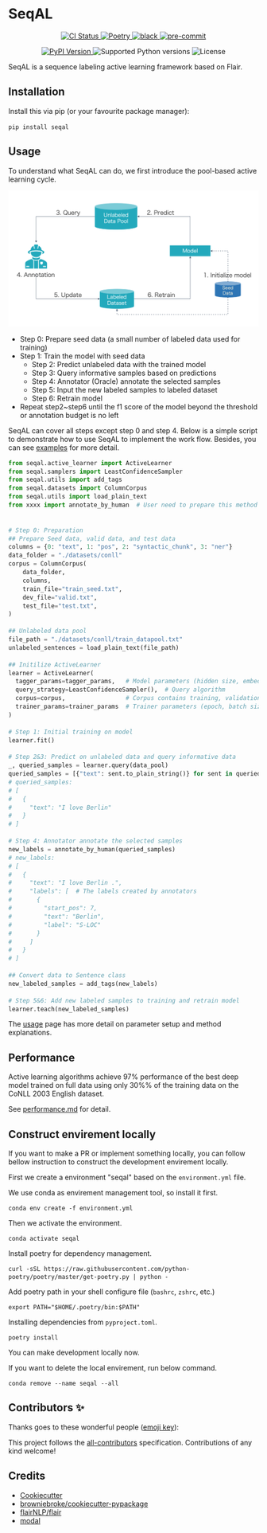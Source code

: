 # SeqAL

<!-- <p align="center">
  <a href="https://github.com/BrambleXu/seqal/actions?query=workflow%3ACI">
    <img src="https://img.shields.io/github/workflow/status/BrambleXu/seqal/CI/main?label=CI&logo=github&style=flat-square" alt="CI Status" >
  </a>
  <a href="https://seqal.readthedocs.io">
    <img src="https://img.shields.io/readthedocs/seqal.svg?logo=read-the-docs&logoColor=fff&style=flat-square" alt="Documentation Status">
  </a>
  <a href="https://codecov.io/gh/BrambleXu/seqal">
    <img src="https://img.shields.io/codecov/c/github/BrambleXu/seqal.svg?logo=codecov&logoColor=fff&style=flat-square" alt="Test coverage percentage">
  </a>
</p> -->
<p align="center">
  <a href="https://github.com/BrambleXu/seqal/actions?query=workflow%3ACI">
    <img src="https://img.shields.io/github/workflow/status/BrambleXu/seqal/CI/main?label=CI&logo=github&style=flat-square" alt="CI Status" >
  </a>
  <a href="https://python-poetry.org/">
    <img src="https://img.shields.io/badge/packaging-poetry-299bd7?style=flat-square&logo=data:image/png" alt="Poetry">
  </a>
  <a href="https://github.com/ambv/black">
    <img src="https://img.shields.io/badge/code%20style-black-000000.svg?style=flat-square" alt="black">
  </a>
  <a href="https://github.com/pre-commit/pre-commit">
    <img src="https://img.shields.io/badge/pre--commit-enabled-brightgreen?logo=pre-commit&logoColor=white&style=flat-square" alt="pre-commit">
  </a>
</p>
<p align="center">
  <a href="https://pypi.org/project/seqal/">
    <img src="https://img.shields.io/pypi/v/seqal.svg?logo=python&logoColor=fff&style=flat-square" alt="PyPI Version">
  </a>
  <img src="https://img.shields.io/pypi/pyversions/seqal.svg?style=flat-square&logo=python&amp;logoColor=fff" alt="Supported Python versions">
  <img src="https://img.shields.io/pypi/l/seqal.svg?style=flat-square" alt="License">
</p>

SeqAL is a sequence labeling active learning framework based on Flair.

## Installation

Install this via pip (or your favourite package manager):

`pip install seqal`


## Usage

To understand what SeqAL can do, we first introduce the pool-based active learning cycle.

![al_cycle](./docs/source/_static/al_cycle.png)

- Step 0: Prepare seed data (a small number of labeled data used for training)
- Step 1: Train the model with seed data
  - Step 2: Predict unlabeled data with the trained model
  - Step 3: Query informative samples based on predictions
  - Step 4: Annotator (Oracle) annotate the selected samples
  - Step 5: Input the new labeled samples to labeled dataset
  - Step 6: Retrain model
- Repeat step2~step6 until the f1 score of the model beyond the threshold or annotation budget is no left

SeqAL can cover all steps except step 0 and step 4. Below is a simple script to demonstrate how to use SeqAL to implement the work flow. Besides, you can see [examples](./examples) for more detail.

```python
from seqal.active_learner import ActiveLearner
from seqal.samplers import LeastConfidenceSampler
from seqal.utils import add_tags
from seqal.datasets import ColumnCorpus
from seqal.utils import load_plain_text
from xxxx import annotate_by_human  # User need to prepare this method


# Step 0: Preparation
## Prepare Seed data, valid data, and test data
columns = {0: "text", 1: "pos", 2: "syntactic_chunk", 3: "ner"}
data_folder = "./datasets/conll"
corpus = ColumnCorpus(
    data_folder,
    columns,
    train_file="train_seed.txt",
    dev_file="valid.txt",
    test_file="test.txt",
)

## Unlabeled data pool
file_path = "./datasets/conll/train_datapool.txt"
unlabeled_sentences = load_plain_text(file_path)

## Initilize ActiveLearner
learner = ActiveLearner(
  tagger_params=tagger_params,   # Model parameters (hidden size, embedding, etc.)
  query_strategy=LeastConfidenceSampler(),  # Query algorithm
  corpus=corpus,                 # Corpus contains training, validation, test data
  trainer_params=trainer_params  # Trainer parameters (epoch, batch size, etc.)
)

# Step 1: Initial training on model
learner.fit()

# Step 2&3: Predict on unlabeled data and query informative data
_, queried_samples = learner.query(data_pool)
queried_samples = [{"text": sent.to_plain_string()} for sent in queried_samples]  # Convert sentence class to plain text
# queried_samples:
# [
#   {
#     "text": "I love Berlin"
#   }
# ]

# Step 4: Annotator annotate the selected samples
new_labels = annotate_by_human(queried_samples)
# new_labels:
# [　
#   {
#     "text": "I love Berlin .",
#     "labels": [  # The labels created by annotators
#       {
#         "start_pos": 7,
#         "text": "Berlin",
#         "label": "S-LOC"
#       }
#     ]
#   }
# ]

## Convert data to Sentence class
new_labeled_samples = add_tags(new_labels)

# Step 5&6: Add new labeled samples to training and retrain model
learner.teach(new_labeled_samples)
```

The [usage](./docs/source/usage.md) page has more detail on parameter setup and method explanations.


## Performance

Active learning algorithms achieve 97% performance of the best deep model trained on full data using only 30%% of the training data on the CoNLL 2003 English dataset.

See [performance.md](./docs/source/performance.md) for detail.


## Construct envirement locally

If you want to make a PR or implement something locally, you can follow bellow instruction to construct the development envirement locally.

First we create a environment "seqal" based on the `environment.yml` file.

We use conda as envirement management tool, so install it first.

```
conda env create -f environment.yml
```

Then we activate the environment.

```
conda activate seqal
```

Install poetry for dependency management.

```
curl -sSL https://raw.githubusercontent.com/python-poetry/poetry/master/get-poetry.py | python -
```

Add poetry path in your shell configure file (`bashrc`, `zshrc`, etc.)
```
export PATH="$HOME/.poetry/bin:$PATH"
```

Installing dependencies from `pyproject.toml`.

```
poetry install
```

You can make development locally now.

If you want to delete the local envirement, run below command.
```
conda remove --name seqal --all
```

## Contributors ✨

Thanks goes to these wonderful people ([emoji key](https://allcontributors.org/docs/en/emoji-key)):

<!-- ALL-CONTRIBUTORS-LIST:START - Do not remove or modify this section -->
<!-- prettier-ignore-start -->
<!-- markdownlint-disable -->
<!-- markdownlint-enable -->
<!-- prettier-ignore-end -->
<!-- ALL-CONTRIBUTORS-LIST:END -->

This project follows the [all-contributors](https://github.com/all-contributors/all-contributors) specification. Contributions of any kind welcome!

## Credits

- [Cookiecutter](https://github.com/audreyr/cookiecutter)
- [browniebroke/cookiecutter-pypackage](https://github.com/browniebroke/cookiecutter-pypackage)
- [flairNLP/flair](https://github.com/flairNLP/flair)
- [modal](https://github.com/modAL-python/modAL)
